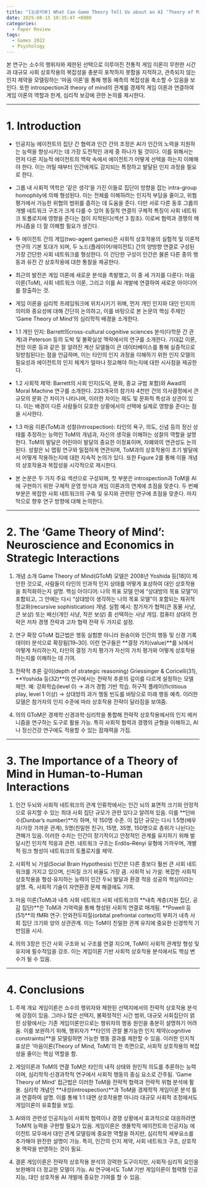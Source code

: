 ```yaml
---
title: "[논문리뷰] What Can Game Theory Tell Us about an AI ‘Theory of Mind’? (Games 2022)"
date: 2025-08-15 10:35:47 +0900
categories:
  - Paper Review
tags:
  - Games 2022
  - Psychology
---
```


본 연구는 소수의 행위자와 제한된 선택으로 이루어진 전통적 게임 이론이 무한한 시간과 대규모 사회 상호작용의 복잡성을 충분히 포착하지 못함을 지적하고, 관측되지 않는 인지 제약을 모델링하는 ‘마음 이론’을 통해 행동 예측의 복잡성을 축소할 수 있음을 보인다. 또한 introspection과 theory of mind의 관계를 경제적 게임 이론과 연결하여 게임 이론의 역할과 한계, 심리적 보강에 관한 논의를 제시한다.

---

# 1. Introduction

- 인공지능 에이전트의 집단 간 협력과 인간 간의 조정은 AI가 인간의 노력을 지원하는 능력을 향상시키는 데 가장 도전적인 과제 중 하나가 될 것이다. 이를 위해서는 먼저 다른 지능적 에이전트의 맥락 속에서 에이전트가 어떻게 선택을 하는지 이해해야 한다. 이는 어릴 때부터 인간에게도 감지되는 특정하고 발달된 인지 과정을 필요로 한다.

- 그룹 내 사회적 역학은 ‘같은 생각’을 가진 이들로 집단이 방향을 잡는 intra-group homophily에 의해 형성된다. 이는 전체를 이해하려는 인지적 부담을 줄이고, 위협 평가에서 가능한 위협의 범위를 좁히는 데 도움을 준다. 다만 서로 다른 동호 그룹의 개별 네트워크 구조가 크게 다를 수 있어 동질적 연결의 구체적 특징이 사회 네트워크 토폴로지에 영향을 준다는 점이 지적된다(섹션 3 참조). 이로써 협력과 경쟁의 메커니즘을 더 잘 이해할 필요가 생긴다.

- 두 에이전트 간의 게임(two-agent games)은 사회적 상호작용의 실험적 및 이론적 연구의 기본 토대가 되며, 두 노드(플레이어/에이전트) 간의 양방향 연결로 구성된 가장 간단한 사회 네트워크를 형성한다. 이 간단한 구성이 인간은 물론 다른 종의 행동과 유전 간 상호작용에 대한 통찰을 제공한다.

- 최근의 발전은 게임 이론에 새로운 분석을 촉발했고, 이 중 세 가지를 다룬다: 마음 이론(ToM), 사회 네트워크 이론, 그리고 이를 AI 개발에 연결하여 새로운 아이디어를 창출하는 것.

- 게임 이론을 심리학 프레임워크에 위치시키기 위해, 먼저 개인 인지와 대인 인지의 의미와 중요성에 대해 간단히 논의하고, 이를 바탕으로 본 논문의 핵심 주제인 ‘Game Theory of Mind’의 심리학적 배경을 소개한다.

- 1.1 개인 인지: Barrett의cross-cultural cognitive sciences 분석(다학문 간 관계)과 Peterson 등의 도박 및 불확실성 맥락에서의 연구를 소개한다. 기대값 이론, 전망 이론 등과 같은 잘 알려진 계산 모델들이 큰 데이터베이스를 통해 실증적으로 뒷받침된다는 점을 언급하며, 이는 타인의 인지 과정을 이해하기 위한 인지 모델의 필요성과 에이전트의 인지 체계가 얼마나 정교해야 하는지에 대한 시사점을 제공한다.

- 1.2 사회적 제약: Barrett의 사회 인지(도덕, 문화, 종교 규범 포함)와 Awad의 Moral Machine 연구를 소개한다. 233개국의 참가자 4천만 건의 의사결정에서 큰 규모의 문화 간 차이가 나타나며, 이러한 차이는 제도 및 문화적 특성과 상관이 있다. 이는 배경이 다른 사람들이 모호한 상황에서의 선택에 실제로 영향을 준다는 점을 시사한다.

- 1.3 마음 이론(ToM)과 성찰(Introspection): 타인의 욕구, 의도, 신념 등의 정신 상태를 추정하는 능력인 ToM의 개념과, 자신의 생각을 이해하는 성찰의 역할을 설명한다. ToM의 발달은 어린아이 발달의 중요한 이정표이며, 자폐와의 연관성도 논의된다. 성찰은 뇌 맵핑 연구와 밀접하게 연관되며, ToM과의 상호작용이 초기 발달에서 어떻게 작용하는지에 대한 지속적 논의가 있다. 또한 Figure 2를 통해 이들 개념의 상호작용과 복잡성을 시각적으로 제시한다.

- 본 논문은 두 가지 주요 섹션으로 구성되며, 첫 부분은 introspection과 ToM을 AI에 구현하기 위한 구체적 운영 방식과 게임 이론과의 연계에 초점을 맞춘다. 두 번째 부분은 복잡한 사회 네트워크의 구축 및 유지와 관련된 연구에 초점을 맞춘다. 마지막으로 향후 연구 방향에 대해 논의한다.

---

# 2. The ‘Game Theory of Mind’: Neuroscience and Economics in Strategic Interactions

1. 개념 소개
Game Theory of Mind(GToM) 모델은 2008년 Yoshida 등[18]이 제안한 것으로, 사람들이 타인의 인과적 인지 상태를 어떻게 표상하여 대인 상호작용을 최적화하는지 설명.
핵심 아이디어: 나의 목표 모델 안에 “상대방의 목표 모델”이 포함되고, 그 안에는 다시 “상대방이 생각하는 나의 목표 모델”이 포함되는 재귀적 정교화(recursive sophistication) 개념.
실험 예시: 참가자가 협력(큰 동물 사냥, 큰 보상) 또는 배신(개인 사냥, 작은 보상) 중 선택하는 사냥 게임.
컴퓨터 상대의 전략은 저차 경쟁 전략과 고차 협력 전략 두 가지로 설정.

2. 연구 확장
GToM 접근법은 행동 실험뿐 아니라 원숭이와 인간의 행동 및 신경 기록 데이터 분석으로 확장됨[19–30].
이런 연구들은 **결정 가치(value)**를 뇌에서 어떻게 처리하는지, 타인의 결정 가치 평가가 자신의 가치 평가와 어떻게 상호작용하는지를 이해하는 데 기여.

3. 전략적 추론 깊이(depth of strategic reasoning)
Griessinger & Coricelli(31), **Yoshida 등(32)**의 연구에서는 전략적 추론의 깊이를 다르게 설정하는 모델 제안.
예: 강화학습(level 0) → 과거 경험 기반 학습.
허구적 플레이(fictitious play, level 1 이상) → 상대방의 과거 행동 빈도를 바탕으로 미래 행동 예측.
이러한 모델은 참가자의 인지 수준에 따라 상호작용 전략이 달라짐을 보여줌.

4. 의의
GToM은 경제학·신경과학·심리학을 통합해 전략적 상호작용에서의 인지 메커니즘을 연구하는 도구로 활용 가능.
특히 사회적 협력과 경쟁의 균형을 이해하고, AI나 정신건강 연구에도 적용할 수 있는 잠재력을 가짐.

---

# 3. The Importance of a Theory of Mind in Human-to-Human Interactions

1. 인간 두뇌와 사회적 네트워크의 관계
인류학에서는 인간 뇌의 표면적 크기와 안정적으로 유지할 수 있는 최대 사회 집단 규모가 관련 있다고 알려져 있음.
이를 **던바 수(Dunbar’s number)**라 하며, 약 150명 수준.
이 집단 규모는 다시 1.5명(배우자/가장 가까운 관계), 5명(친밀한 친구), 15명, 35명, 150명으로 층위가 나뉜다는 견해가 있음.
이러한 수치는 인간이 장기적이고 안정적인 관계를 유지하기 위해 발달시킨 인지적 적응과 관련.
네트워크 구조는 Erdős–Rényi 유형에 가까우며, 개별적 링크 형성이 네트워크의 토폴로지를 제약.

2. 사회적 뇌 가설(Social Brain Hypothesis)
인간은 다른 종보다 훨씬 큰 사회 네트워크를 가지고 있으며, 신피질 크기 비율도 가장 큼.
사회적 뇌 가설: 복잡한 사회적 상호작용을 형성·유지하는 능력이 인간 두뇌 발달과 환경 적응 성공의 핵심이라는 설명.
즉, 사회적 기술이 자연환경 문제 해결에도 기여.

3. 마음 이론(ToM)과 내측 사회 네트워크
사회 네트워크의 **내측 계층(지원 집단, 공감 집단)**은 ToM과 기억력을 통해 형성된 사회적 연결로 매개됨.
**Powell 등(51)**의 fMRI 연구: 안와전두피질(orbital prefrontal cortex)의 부피가 내측 사회 집단 크기와 양의 상관관계.
이는 ToM이 친밀한 관계 유지에 중요한 신경학적 기반임을 시사.

4. 의의
3장은 인간 사회 구조와 뇌 구조를 연결 지으며, ToM이 사회적 관계망 형성 및 유지에 필수적임을 강조.
이는 게임이론 기반 사회적 상호작용 분석에서도 핵심 변수가 될 수 있음.

---

# 4. Conclusions

1. 주제 개요
게임이론은 소수의 행위자와 제한된 선택지에서의 전략적 상호작용 분석에 강점이 있음.
그러나 많은 선택지, 불확정적인 시간 범위, 대규모 사회집단이 얽힌 상황에서는 기존 게임이론만으로는 행위자의 행동 원인을 충분히 설명하기 어려움.
이를 보완하기 위해, 행위자가 **타인의 관찰 불가능한 인지 제약(cognitive constraints)**을 모델링하면 가능한 행동 결과를 제한할 수 있음.
이러한 인지적 표상은 ‘마음이론(Theory of Mind, ToM)’의 한 측면으로, 사회적 상호작용의 복잡성을 줄이는 핵심 역할을 함.

2. 게임이론과 ToM의 연결
ToM은 타인의 내적 상태와 원인적 의도를 추론하는 능력이며, 심리학적·신경과학적 연구에서 사회적 행동의 중심 요소로 간주됨.
‘Game Theory of Mind’ 접근법은 이러한 ToM을 전략적 협력과 전략적 위협 분석에 활용.
심리학 개념인 **내성(introspection)**과 ToM을 경제학적 게임이론 분석 틀과 연결하여 설명.
이를 통해 1:1 대면 상호작용뿐 아니라 대규모 사회적 조정에서도 게임이론이 유효함을 보임.

3. AI와의 관련성
인공지능이 사회적 협력이나 경쟁 상황에서 효과적으로 대응하려면 ToM적 능력을 구현할 필요가 있음.
게임이론은 생물학적 에이전트와 인공지능 에이전트 모두에서 대인 관계 모델링에 중요한 역할을 하지만, 심리학적 세부요소를 추가해야 완전한 설명이 가능.
특히, 인간의 인지 제약, 사회 네트워크 구조, 상호작용 맥락을 반영하는 것이 필요.

4. 결론
게임이론은 전략적 상호작용 분석의 강력한 도구이지만, 사회적·심리적 요인을 보완해야 더 정교한 모델이 가능.
AI 연구에서도 ToM 기반 게임이론이 협력형 인공지능, 대인 상호작용 AI 개발에 중요한 기여를 할 수 있음.